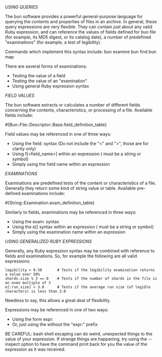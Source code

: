 _USING QUERIES_

The bun software provides a powerful general-purpose language for querying the contents and properties of files
in an archive. In general, these query expressions are very flexible. They can contain just about any valid Ruby 
expression, and can reference the values of fields defined for bun file (for example, its MD5 digest, or its 
catalog date), a number of predefined "examinations" (for example, a test of legibility).

Commands which implement this syntax include:
    bun examine
    bun find
    bun map

There are several forms of examinations:
- Testing the value of a field
- Testing the value of an "examination"
- Using general Ruby expression syntax

_FIELD VALUES_

The bun software extracts or calculates a number of different fields concerning the contents, characteristics,
or processing of a file. Available fields include:

#{Bun::File::Descriptor::Base.field_definition_table}

Field values may be referenced in one of three ways:
- Using the field:<field name> syntax (Do not include the "<" and ">", those are for clarity only)
- Using f[<field_name>] within an expression (<field name> must be a string or symbol)
- Simply using the field name within an expression 

_EXAMINATIONS_

Examinations are predefined tests of the content or characteristics of a file. Generally they return some kind
of string value or table. Available pre-defined examinations include:

#{String::Examination.exam_definition_table}

Similarly to fields, examinations may be referenced in three ways:
- Using the exam:<examination name> syntax
- Using the e[<examination name>] syntax within an expression (<examination name> must be a string or symbol)
- Simply using the examination name within an expression

_USING GENERALIZED RUBY EXPRESSIONS_

Generally, any Ruby expression syntax may be combined with reference to fields and examinations. So, for example
the following are all valid expressions:

    legibility > 0.50       # Tests if the legibility examination returns a value over 50%
    shards.size % 3 == 0    # Tests if the number of shards in the file is an even multiple of 3
    e[:run_size] < 3.0      # Tests if the average run size (of legible characters) is less than 3.0

Needless to say, this allows a great deal of flexibility.

Expressions may be referenced in one of two ways:
- Using the form expr:<expression>
- Or, just using the <expression> without the "expr:" prefix

BE CAREFUL: bash shell escaping can do weird, unexpected things to the value of your expression. If strange things
are happening, try using the --inspect option to have the command print back for you the value of the expression
as it was received.

